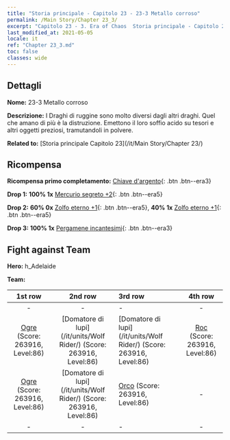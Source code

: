 ```yaml
---
title: "Storia principale - Capitolo 23 - 23-3 Metallo corroso"
permalink: /Main Story/Chapter 23_3/
excerpt: "Capitolo 23 - 3. Era of Chaos  Storia principale - Capitolo 23_3. 23-3 Metallo corroso"
last_modified_at: 2021-05-05
locale: it
ref: "Chapter 23_3.md"
toc: false
classes: wide
---
```


## Dettagli

 **Nome:** 23-3 Metallo corroso

 **Descrizione:** I Draghi di ruggine sono molto diversi dagli altri draghi. Quel che amano di più è la distruzione. Emettono il loro soffio acido su tesori e altri oggetti preziosi, tramutandoli in polvere.

 **Related to:** [Storia principale Capitolo 23](/it/Main Story/Chapter 23/)

## Ricompensa

 **Ricompensa primo completamento:** [Chiave d'argento](/ItemsIT/con_693/){: .btn .btn--era3}

 **Drop 1:** **100% 1x** [Mercurio segreto +2](/ItemsIT/mat_77/){: .btn .btn--era5}

 **Drop 2:** **60% 0x** [Zolfo eterno +1](/ItemsIT/mat_71/){: .btn .btn--era5}, **40% 1x** [Zolfo eterno +1](/ItemsIT/mat_71/){: .btn .btn--era5}

 **Drop 3:** **100% 1x** [Pergamene incantesimi](/ItemsIT/con_694/){: .btn .btn--era3}


## Fight against Team
 **Hero:** h_Adelaide

 **Team:**


  | 1st row | 2nd row | 3rd row | 4th row |
  |:----:|:----:|:----|:----:|
  | - | - | - | - |
  | [Ogre](/it/units/Ogre/) (Score: 263916, Level:86)  | [Domatore di lupi](/it/units/Wolf Rider/) (Score: 263916, Level:86)  | [Domatore di lupi](/it/units/Wolf Rider/) (Score: 263916, Level:86)  | [Roc](/it/units/Roc/) (Score: 263916, Level:86)  |
  | [Ogre](/it/units/Ogre/) (Score: 263916, Level:86)  | [Domatore di lupi](/it/units/Wolf Rider/) (Score: 263916, Level:86)  | [Orco](/it/units/Orc/) (Score: 263916, Level:86)  | - |
  | - | - | - | - |


